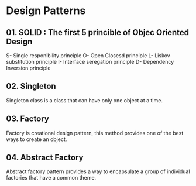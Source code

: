 # Design Patterns
## 01. SOLID : The first 5 princible of Objec Oriented Design
S- Single responibility principle
O- Open Closesd principle
L- Liskov substitution principle
I- Interface seregation principle
D- Dependency Inversion principle
## 02. Singleton
Singleton class is a class that can have only one object at a time.
## 03. Factory
Factory  is creational design pattern, this method provides one of the best ways to create an object.
## 04. Abstract Factory
Abstract factory pattern provides a way to encapsulate a group of individual factories that have a common theme.